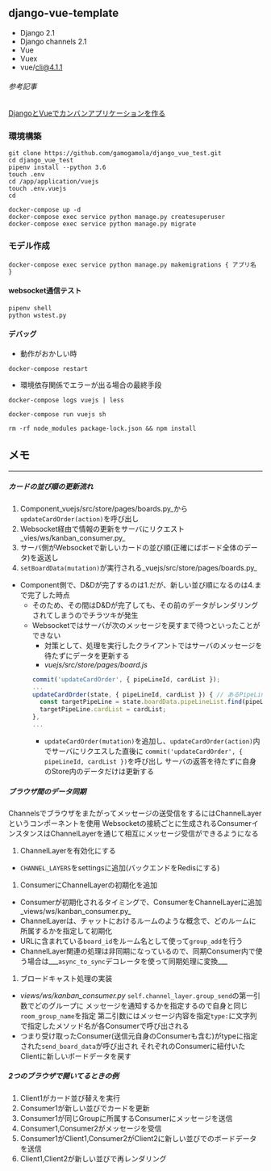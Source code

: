 django-vue-template
-------------------

* Django 2.1
* Django channels 2.1
* Vue
* Vuex
* vue/cli@4.1.1

###### 参考記事
[DjangoとVueでカンバンアプリケーションを作る](https://qiita.com/denzow/items/046f3c8b9bd8d3378eb4)

### 環境構築
```
git clone https://github.com/gamogamola/django_vue_test.git
cd django_vue_test
pipenv install --python 3.6
touch .env
cd /app/application/vuejs
touch .env.vuejs
cd
```

```
docker-compose up -d
docker-compose exec service python manage.py createsuperuser
docker-compose exec service python manage.py migrate
```

### モデル作成
```
docker-compose exec service python manage.py makemigrations { アプリ名 }
```

#### websocket通信テスト
```
pipenv shell
python wstest.py
```

#### デバッグ
* 動作がおかしい時
```
docker-compose restart
```
* 環境依存関係でエラーが出る場合の最終手段
```
docker-compose logs vuejs | less

docker-compose run vuejs sh

rm -rf node_modules package-lock.json && npm install
```

## メモ
---
##### カードの並び順の更新流れ
1. Component_vuejs/src/store/pages/boards.py_から`updateCardOrder(action)`を呼び出し
1. Websocket経由で情報の更新をサーバにリクエスト_vies/ws/kanban_consumer.py_
1. サーバ側がWebsocketで新しいカードの並び順(正確にばボード全体のデータ)を返送し
1. `setBoardData(mutation)`が実行される_vuejs/src/store/pages/boards.py_
  - Component側で、D&Dが完了するのは1.だが、新しい並び順になるのは4.まで完了した時点
    - そのため、その間はD&Dが完了しても、その前のデータがレンダリングされてしまうのでチラツキが発生
    - Websocketではサーバが次のメッセージを戻すまで待つといったことができない
      - 対策として、処理を実行したクライアントではサーバのメッセージを待たずにデータを更新する
      - _vuejs/src/store/pages/board.js_
      ~~~javascript
      commit('updateCardOrder', { pipeLineId, cardList });
      ...
      updateCardOrder(state, { pipeLineId, cardList }) { // あるPipeLine内の並びだけ更新する
        const targetPipeLine = state.boardData.pipeLineList.find(pipeLine => pipeLine.pipeLineId === pipeLineId);
        targetPipeLine.cardList = cardList;
      },
      ...
      ~~~
      - `updateCardOrder(mutation)`を追加し、`updateCardOrder(action)`内でサーバにリクエスした直後に
      `commit('updateCardOrder', { pipeLineId, cardList })`を呼び出し
      サーバの返答を待たずに自身のStore内のデータだけは更新する

##### ブラウザ間のデータ同期
Channelsでブラウザをまたがってメッセージの送受信をするにはChannelLayerというコンポーネントを使用
Websocketの接続ごとに生成されるConsumerインスタンスはChannelLayerを通じて相互にメッセージ受信ができるようになる
1. ChannelLayerを有効化にする
  - `CHANNEL_LAYERS`をsettingsに追加(バックエンドをRedisにする)
1. ConsumerにChannelLayerの初期化を追加
  - Consumerが初期化されるタイミングで、ConsumerをChannelLayerに追加_views/ws/kanban_consumer.py_
  - ChannelLayerは、チャットにおけるルームのような概念で、どのルームに所属するかを指定して初期化
  - URLに含まれている`board_id`をルーム名として使って`group_add`を行う
  - ChannelLayer関連の処理は非同期になっているので、同期Consumer内で使う場合は___`async_to_sync`デコレータを使って同期処理に変換___
1. ブロードキャスト処理の実装
  - _views/ws/kanban_consumer.py_ `self.channel_layer.group_send`の第一引数でどのグループに
  メッセージを通知するかを指定するので自身と同じ`room_group_name`を指定
  第二引数にはメッセージ内容を指定`type:`に文字列で指定したメソッド名が各Consumerで呼び出される
  - つまり受け取ったConsumer(送信元自身のConsumerも含む)がtypeに指定された`send_board_data`が呼び出され
  それぞれのConsumerに紐付いたClientに新しいボードデータを戻す

##### 2つのブラウザで開いてるときの例
1. Client1がカード並び替えを実行
1. Consumer1が新しい並びでカードを更新
1. Consumer1が同じGroupに所属するConsumerにメッセージを送信
1. Consumer1,Consumer2がメッセージを受信
1. Consumer1がClient1,Consumer2がClient2に新しい並びでのボードデータを送信
1. Client1,Client2が新しい並びで再レンダリング

